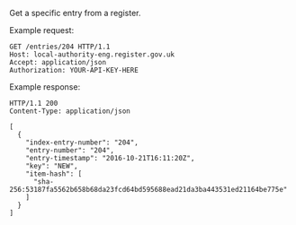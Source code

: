 Get a specific entry from a register.

Example request:

```http
GET /entries/204 HTTP/1.1
Host: local-authority-eng.register.gov.uk
Accept: application/json
Authorization: YOUR-API-KEY-HERE
```

Example response:

```http
HTTP/1.1 200
Content-Type: application/json

[
  {
    "index-entry-number": "204",
    "entry-number": "204",
    "entry-timestamp": "2016-10-21T16:11:20Z",
    "key": "NEW",
    "item-hash": [
      "sha-256:53187fa5562b658b68da23fcd64bd595688ead21da3ba443531ed21164be775e"
    ]
  }
]
```
